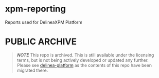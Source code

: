 # xpm-reporting
Reports used for DelineaXPM Platform

# PUBLIC ARCHIVE

> ***NOTE***
> This repo is archived.
> This is still available under the licensing terms, but is not being actively developed or updated any further. Please see [delinea-platform](https://github.com/DelineaXPM/delinea-platform) as the contents of this repo have been migrated there.

